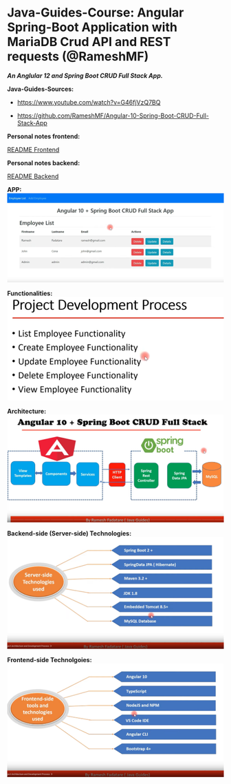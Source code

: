 # Java-Guides-Course: Angular Spring-Boot Application with MariaDB Crud API and REST requests (@RameshMF)
***An Anglular 12 and Spring Boot CRUD Full Stack App.***


**Java-Guides-Sources:**

* https://www.youtube.com/watch?v=G46fjVzQ7BQ

* https://github.com/RameshMF/Angular-10-Spring-Boot-CRUD-Full-Stack-App


**Personal notes frontend:**

<a href="./frontend/README.md" target="_top">README Frontend</a>

**Personal notes backend:**

<a href="./backend/README.md" target="_top">README Backend</a>

**APP:** 
![](assets/img_app.png)

**Functionalities:**
![](assets/img_functionalities.png)

**Architecture:**
![](assets/img_architecture.png)

**Backend-side (Server-side) Technologies:**
![](assets/img_technologies_backend.png)

**Frontend-side Technolgoies:**
![](assets/img_technologies_frontend.png)


